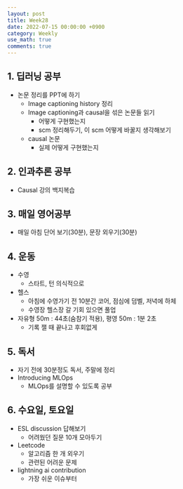 ```yaml
---
layout: post
title: Week28
date: 2022-07-15 00:00:00 +0900
category: Weekly 
use_math: true
comments: true
---
```


## 1. 딥러닝 공부

- 논문 정리를 PPT에 하기
  - Image captioning history 정리
  - Image captioning과 causal을 섞은 논문들 읽기
    - 어떻게 구현했는지
    - scm 정리해두기, 이 scm 어떻게 바꿀지 생각해보기
  - causal 논문
    - 실제 어떻게 구현했는지

## 2. 인과추론 공부

- Causal 강의 백지복습

## 3. 매일 영어공부

- 매일 아침 단어 보기(30분), 문장 외우기(30분)

## 4. 운동

- 수영
  - 스타트, 턴 의식적으로
- 헬스
  - 아침에 수영가기 전 10분간 코어, 점심에 덤벨, 저녁에 하체
  - 수영장 헬스장 갈 기회 있으면 풀업
- 자유형 50m : 44초(숨참기 적용), 평영 50m : 1분 2초
  - 기록 잴 때 끝나고 후회없게
  
## 5. 독서

- 자기 전에 30분정도 독서, 주말에 정리
- Introducing MLOps
  - MLOps를 설명할 수 있도록 공부

## 6. 수요일, 토요일

- ESL discussion 답해보기
  - 어려웠던 질문 10개 모아두기
- Leetcode
  - 알고리즘 한 개 외우기
  - 관련된 어려운 문제
- lightning ai contribution
  - 가장 쉬운 이슈부터